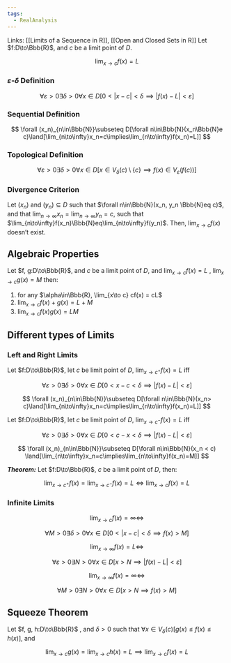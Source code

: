 ```yaml
---
tags:
  - RealAnalysis
---
```

Links: [[Limits of a Sequence in R]], [[Open and Closed Sets in R]]
Let $f:D\to\Bbb{R}$, and $c$ be a limit point of $D$.

$$ \lim_{x\to c}f(x) = L $$

### $\varepsilon$-$\delta$ Definition

$$ \forall\varepsilon>0\exists\delta>0\forall x\in D[0<|x-c|<\delta\implies|f(x)-L|<\varepsilon] $$

### Sequential Definition

$$ \forall (x_n)_{n\in\Bbb{N}}\subseteq D[\forall n\in\Bbb{N}(x_n\Bbb{N}e c)\land[\lim_{n\to\infty}x_n=c\implies\lim_{n\to\infty}f(x_n)=L]] $$

### Topological Definition

$$ \forall\varepsilon>0\exists\delta>0\forall x\in D[x\in V_\delta(c)\setminus\{c\}\implies f(x)\in V_\varepsilon(f(c))] $$

### Divergence Criterion

Let $(x_n)$ and $(y_n)\subseteq D$ such that $\forall n\in\Bbb{N}(x_n, y_n \Bbb{N}eq c)$, and that $\lim_{n\to\infty}x_n =\lim_{n\to\infty}y_n =c$, such that $\lim_{n\to\infty}f(x_n)\Bbb{N}eq\lim_{n\to\infty}f(y_n)$. Then, $\lim_{x\to c}f(x)$ doesn’t exist.

## Algebraic Properties

Let $f, g:D\to\Bbb{R}$, and $c$ be a limit point of $D$, and $\lim_{x\to c}f(x) = L$ , $\lim_{x\to c}g(x) = M$ then:

1. for any $\alpha\in\Bbb{R}, \lim_{x\to c} cf(x) = cL$
2. $\lim_{x\to c}f(x) + g(x) = L + M$
3. $\lim_{x\to c}f(x)g(x) = LM$

## Different types of Limits

### Left and Right Limits

Let $f:D\to\Bbb{R}$, let $c$ be limit point of $D$, $\lim_{x\to c^+}f(x) = L$ iff

$$ \forall\varepsilon>0\exists\delta>0\forall x\in D[0<x-c<\delta\implies|f(x)-L|<\varepsilon] $$

$$ \forall (x_n)_{n\in\Bbb{N}}\subseteq D[\forall n\in\Bbb{N}(x_n> c)\land[\lim_{n\to\infty}x_n=c\implies\lim_{n\to\infty}f(x_n)=L]] $$

Let $f:D\to\Bbb{R}$, let $c$ be limit point of $D$, $\lim_{x\to c^-}f(x) = L$ iff

$$ \forall\varepsilon>0\exists\delta>0\forall x\in D[0<c-x<\delta\implies|f(x)-L|<\varepsilon] $$

$$ \forall (x_n)_{n\in\Bbb{N}}\subseteq D[\forall n\in\Bbb{N}(x_n < c) \land[\lim_{n\to\infty}x_n=c\implies\lim_{n\to\infty}f(x_n)=M]] $$

_**Theorem:**_ Let $f:D\to\Bbb{R}$, $c$ be a limit point of $D$, then:

$$ \lim_{x\to c^+}f(x) =\lim_{x\to c^-}f(x) = L\iff\lim_{x\to c}f(x) =L $$

### Infinite Limits

$$ \lim_{x\to c}f(x) =\infty\iff $$

$$ \forall M>0\exists\delta>0\forall x\in D[0<|x-c|<\delta\implies f(x)>M] $$

$$ \lim_{x\to\infty}f(x) =L\iff $$

$$ \forall\varepsilon>0\exists N>0\forall x\in D[x>N\implies |f(x)-L|<\varepsilon] $$

$$ \lim_{x\to\infty}f(x) =\infty\iff $$

$$ \forall M>0\exists N>0\forall x\in D[x>N\implies f(x)>M] $$

## Squeeze Theorem

Let $f, g, h:D\to\Bbb{R}$ , and $\delta > 0$ such that $\forall x \in V_\delta(c)[g(x)\le f(x)\le h(x)]$, and

$$ \lim_{x\to c}g(x) =\lim_{x\to c}h(x) = L \implies \lim_{x\to c} f(x) = L $$